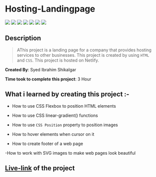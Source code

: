 # Hosting-Landingpage

![](https://img.shields.io/badge/-HTML-orange)
![](https://img.shields.io/badge/-CSS-green)
![](https://img.shields.io/badge/-LINEAR--GRADIENT-yellowgreen)
![](https://img.shields.io/badge/-CSS--FLEXBOX-lightblue)
![](https://img.shields.io/badge/-CSS--POSITION-red)
![](https://img.shields.io/badge/-SVG-blue)
![](https://img.shields.io/badge/-NETLIFY-yellow)

## Description

>AThis project is a landing page for a company that provides hosting services to other businesses. This project is created by using `HTML` and `CSS`. This project is hosted on Netlify.

**Created By**: Syed Ibrahim Shikalgar

**Time took to complete this project**: 3 Hour

## What i learned by creating this project :-

- How to use CSS Flexbox to position HTML elements

- How to use CSS linear-gradient() functions

- How to use `CSS Position` property to position images

- How to hover elements when cursor on it

- How to create footer of a web page

-How to work with SVG images to make web pages look beautiful

## [Live-link]() of the project